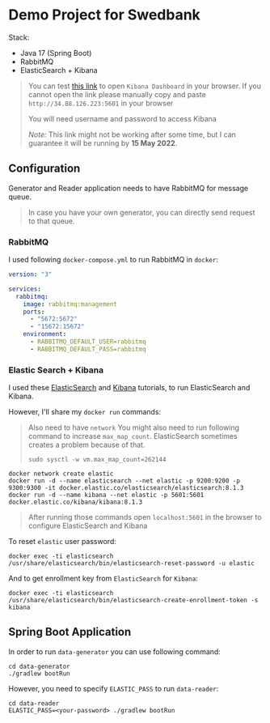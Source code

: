 # Demo Project for Swedbank

Stack:
* Java 17 (Spring Boot)
* RabbitMQ
* ElasticSearch + Kibana

> You can test [this link](http://34.88.126.223:5601) to open `Kibana Dashboard` in your browser.
> If you cannot open the link please manually copy and paste `http://34.88.126.223:5601` in your browser
> 
> You will need username and password to access Kibana
> 
> *Note:* This link might not be working after some time, but I can guarantee it will be running by **15 May 2022**. 

## Configuration

Generator and Reader application needs to have RabbitMQ for message queue.
> In case you have your own generator, you can directly send request to that queue.

### RabbitMQ

I used following `docker-compose.yml` to run RabbitMQ in `docker`:
```yaml
version: "3"

services:
  rabbitmq:
    image: rabbitmq:management
    ports:
      - "5672:5672"
      - "15672:15672"
    environment:
      - RABBITMQ_DEFAULT_USER=rabbitmq
      - RABBITMQ_DEFAULT_PASS=rabbitmq
```

### Elastic Search + Kibana

I used these [ElasticSearch](https://www.elastic.co/guide/en/elasticsearch/reference/current/docker.html) and [Kibana](https://www.elastic.co/guide/en/kibana/current/docker.html) tutorials, to run ElasticSearch and Kibana.

However, I'll share my `docker run` commands:
> Also need to have `network`
> You might also need to run following command to increase `max_map_count`. ElasticSearch sometimes creates a problem because of that.
> ```shell
> sudo sysctl -w vm.max_map_count=262144
> ```

```shell
docker network create elastic
docker run -d --name elasticsearch --net elastic -p 9200:9200 -p 9300:9300 -it docker.elastic.co/elasticsearch/elasticsearch:8.1.3
docker run -d --name kibana --net elastic -p 5601:5601 docker.elastic.co/kibana/kibana:8.1.3
```
> After running those commands open `localhost:5601` in the browser to configure ElasticSearch and Kibana

To reset `elastic` user password:
```shell
docker exec -ti elasticsearch /usr/share/elasticsearch/bin/elasticsearch-reset-password -u elastic
```

And to get enrollment key from `ElasticSearch` for `Kibana`:
```shell
docker exec -ti elasticsearch /usr/share/elasticsearch/bin/elasticsearch-create-enrollment-token -s kibana
```

## Spring Boot Application

In order to run `data-generator` you can use following command:
```shell
cd data-generator
./gradlew bootRun
```

However, you need to specify `ELASTIC_PASS` to run `data-reader`:
```shell
cd data-reader
ELASTIC_PASS=<your-password> ./gradlew bootRun
```
